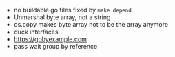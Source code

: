 - no buildable go files fixed by `make depend`
- Unmarshal byte array, not a string
- os.copy makes byte array not to be the array anymore
- duck interfaces
- https://gobyexample.com
- pass wait group by reference
